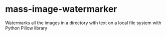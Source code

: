 # mass-image-watermarker
Watermarks all the images in a directory with text on a local file system with Python Pillow library
